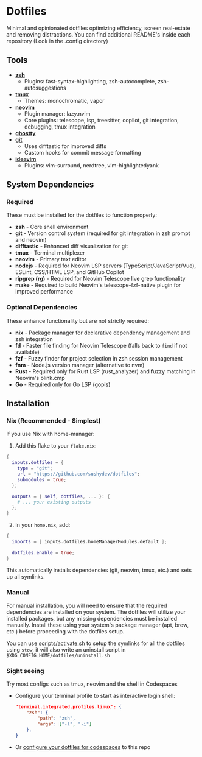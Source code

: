 # Dotfiles

Minimal and opinionated dotfiles optimizing efficiency, screen real-estate and removing distractions.
You can find additional README's inside each repository (Look in the .config directory)

## Tools

- **[zsh](https://github.com/zsh-users/zsh)**
  - Plugins: fast-syntax-highlighting, zsh-autocomplete, zsh-autosuggestions
- **[tmux](https://github.com/tmux/tmux)**
  - Themes: monochromatic, vapor
- **[neovim](https://neovim.io)**
  - Plugin manager: lazy.nvim
  - Core plugins: telescope, lsp, treesitter, copilot, git integration, debugging, tmux integration
- **[ghostty](https://ghostty.org/)**
- **[git](https://git-scm.com/)**
  - Uses difftastic for improved diffs
  - Custom hooks for commit message formatting
- **[ideavim](https://github.com/JetBrains/ideavim)**
  - Plugins: vim-surround, nerdtree, vim-highlightedyank

## System Dependencies

### Required

These must be installed for the dotfiles to function properly:

- **zsh** - Core shell environment
- **git** - Version control system (required for git integration in zsh prompt and neovim)
- **difftastic** - Enhanced diff visualization for git
- **tmux** - Terminal multiplexer
- **neovim** - Primary text editor
- **nodejs** - Required for Neovim LSP servers (TypeScript/JavaScript/Vue), ESLint, CSS/HTML LSP, and GitHub Copilot
- **ripgrep (rg)** - Required for Neovim Telescope live grep functionality
- **make** - Required to build Neovim's telescope-fzf-native plugin for improved performance

### Optional Dependencies

These enhance functionality but are not strictly required:

- **nix** - Package manager for declarative dependency management and zsh integration
- **fd** - Faster file finding for Neovim Telescope (falls back to `find` if not available)
- **fzf** - Fuzzy finder for project selection in zsh session management
- **fnm** - Node.js version manager (alternative to nvm)
- **Rust** - Required only for Rust LSP (rust_analyzer) and fuzzy matching in Neovim's blink.cmp
- **Go** - Required only for Go LSP (gopls)

## Installation

### Nix (Recommended - Simplest)
If you use Nix with home-manager:

1. Add this flake to your `flake.nix`:
```nix
{
  inputs.dotfiles = {
    type = "git";
    url = "https://github.com/sushydev/dotfiles";
    submodules = true;
  };

  outputs = { self, dotfiles, ... }: {
    # ... your existing outputs
  };
}
```

2. In your `home.nix`, add:
```nix
{
  imports = [ inputs.dotfiles.homeManagerModules.default ];

  dotfiles.enable = true;
}
```

This automatically installs dependencies (git, neovim, tmux, etc.) and sets up all symlinks.

### Manual
For manual installation, you will need to ensure that the required dependencies are installed on your system. The dotfiles will utilize your installed packages, but any missing dependencies must be installed manually.
Install these using your system's package manager (apt, brew, etc.) before proceeding with the dotfiles setup.

You can use [scripts/activate.sh](scripts/activate.sh) to setup the symlinks for all the dotfiles using `stow`,
it will also write an uninstall script in `$XDG_CONFIG_HOME/dotfiles/uninstall.sh`

### Sight seeing

Try most configs such as tmux, neovim and the shell in Codespaces
  - Configure your terminal profile to start as interactive login shell:
    ```json
    "terminal.integrated.profiles.linux": {
        "zsh": {
            "path": "zsh",
            "args": ["-l", "-i"]
        },
    }
    ```
  - Or [configure your dotfiles for codespaces](https://github.com/settings/codespaces) to this repo
